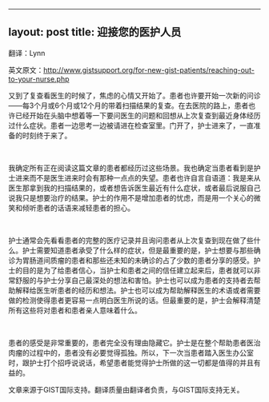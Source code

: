 
---
layout: post
title: 迎接您的医护人员
---

翻译：Lynn

英文原文：http://www.gistsupport.org/for-new-gist-patients/reaching-out-to-your-nurse.php

又到了复查看医生的时候了，焦虑的心情又开始了。患者也许要开始一次新的问诊——每3个月或6个月或12个月的带着扫描结果的复查。在去医院的路上，患者也许已经开始在头脑中想着等一下要问医生的问题和回想从上次复查到最近身体经历过什么症状。患者一边思考一边被请进在检查室里。门开了，护士进来了，一直准备的时刻终于来了。

&nbsp;

我确定所有正在阅读这篇文章的患者都经历过这些场景。我也确定当患者看到是护士进来而不是医生进来时会有那种一点点的失望。患者也许自言自语道：我是来从医生那拿到我的扫描结果的，或者想告诉医生最近有什么症状，或者最后说服自己说我只是想要治疗的结果。护士的作用不是增加患者的忧虑，而是用一个关心的微笑和倾听患者的话语来减轻患者的担心。

&nbsp;

护士通常会先看看患者的完整的医疗记录并且询问患者从上次复查到现在做了些什么。护士需要知道患者承受了什么样的症状，但是最重要的是，护士想要与那些确诊为胃肠道间质瘤的患者和那些还未知的未确诊的占了少数的患者分享的感受。护士的目的是为了给患者信心，当护士和患者之间的信任建立起来后，患者就可以非常舒服的与护士分享自己最深处的想法和害怕。护士也可以成为患者的支持者去帮助解释给医生听患者的经历和想法。护士也可以成为帮助解释医生的术语或者需要做的检测使得患者更容易一点明白医生所说的话。但最重要的是，护士会解释清楚所有这些将对患者和患者亲人意味着什么。

&nbsp;

患者的感受是非常重要的，患者完全没有理由隐藏它。护士是在整个帮助患者医治肉瘤的过程中的，患者没有必要觉得孤独。所以，下一次当患者踏入医生办公室时，跟护士打个招呼说说话，希望患者能觉得护士所做的这一切都是值得的并且有益的。

文章来源于GIST国际支持。翻译质量由翻译者负责，与GIST国际支持无关。


